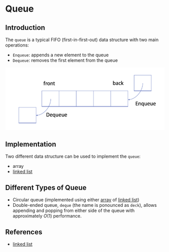 # Queue

## Introduction

The `queue` is a typical FIFO (first-in-first-out) data structure with two main operations:

- `Enqueue`: appends a new element to the queue
- `Dequeue`: removes the first element from the queue

![](../assets/queue.png)

## Implementation

Two different data structure can be used to implement the `queue`:

- array
- [linked list](./linked_queue.py)

## Different Types of Queue

- Circular queue (implemented using either [array](./circular_queue_array.py) of [linked list](../linked-list/circular_linked_list.py))
- Double-ended queue, `deque` (the name is ponounced as `deck`), allows appending and popping from either side of the queue with approximately $O(1)$ performance.

## References

- [linked list](../linked-list/linked-list.md)
